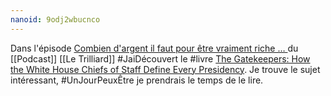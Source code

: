 ```yaml
---
nanoid: 9odj2wbucnco
---
```

Dans l'épisode [Combien d'argent il faut pour être vraiment riche … ](https://podcasters.spotify.com/pod/show/le-trilliard/episodes/Combien-dargent-il-faut-pour-tre-vraiment-riche-7-e2jqb7m) du [[Podcast]] [[Le Trilliard]] #JaiDécouvert le #livre [The Gatekeepers: How the White House Chiefs of Staff Define Every Presidency](https://www.goodreads.com/book/show/31159759-the-gatekeepers). Je trouve le sujet intéressant, #UnJourPeuxÊtre je prendrais le temps de le lire.
